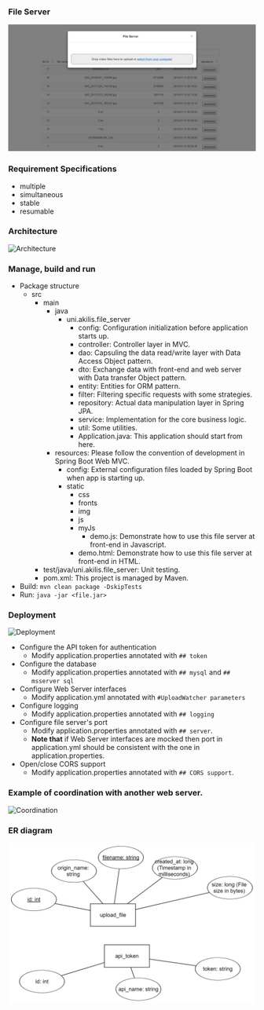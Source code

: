 ### File Server
![File Server UI](ui.png)

### Requirement Specifications
- multiple 
- simultaneous
- stable 
- resumable

### Architecture
![Architecture](arch.png)

### Manage, build and run
- Package structure
  - src
    - main
      - java
        - uni.akilis.file_server
          - config: Configuration initialization before application starts up.
          - controller: Controller layer in MVC.
          - dao: Capsuling the data read/write layer with Data Access Object pattern.
          - dto: Exchange data with front-end and web server with Data transfer Object pattern.
          - entity: Entities for ORM pattern.
          - filter: Filtering specific requests with some strategies.
          - repository: Actual data manipulation layer in Spring JPA.
          - service: Implementation for the core business logic.
          - util: Some utilities.
          - Application.java: This application should start from here.
      - resources: Please follow the convention of development in Spring Boot Web MVC. 
        - config: External configuration files loaded by Spring Boot when app is starting up.
        - static
          - css
          - fronts
          - img
          - js
          - myJs
            - demo.js: Demonstrate how to use this file server at front-end in Javascript.
          - demo.html: Demonstrate how to use this file server at front-end in HTML.
    - test/java/uni.akilis.file_server: Unit testing.
    - pom.xml: This project is managed by Maven.
- Build: `mvn clean package -DskipTests`
- Run: `java -jar <file.jar>`

### Deployment
![Deployment](deploy.png)
- Configure the API token for authentication
    - Modify application.properties annotated with `## token` 
- Configure the database
    - Modify application.properties annotated with `## mysql` and `## msserver sql`
- Configure Web Server interfaces
    - Modify application.yml annotated with `#UploadWatcher parameters`
- Configure logging
    - Modify application.properties annotated with `## logging`
- Configure file server's port
    - Modify application.properties annotated with `## server`. 
    - **Note that** if Web Server interfaces are mocked then port in application.yml should be consistent with the one in application.properties.
- Open/close CORS support
    - Modify application.properties annotated with `## CORS support`. 

### Example of coordination with another web server.
![Coordination](coordinate.png)

### ER diagram
![ER diagram](tables.png)
